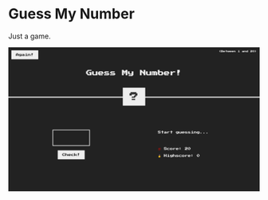 
# Guess My Number




Just a game.



![Logo](https://github.com/Sumitsh28/Guess-My-Number/blob/main/file%20(1).png?raw=true)


